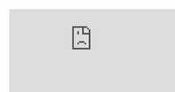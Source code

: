 <!DOCTYPE html>
<html>
  <style>
    html {
      background-image: url('coffee-salesforce.jpeg');
      background-repeat: norepeat;
      background-size: cover;
    }
  iframe{
    width: 100%;
    height:100%;
    border: none;
  }
  </style>
  <head>
    <title>Salesforce Chat - Iframes POC</title>
  </head>
  <script type="text/javascript" src="path/to/prototype.js"></script>
  <script type="application/javascript">
    window.onmessage = function(e) {
      console.log(e.data.hasOwnProperty("frameHeight"));
      if (e.data.hasOwnProperty("frameHeight")) {
        var chatFrame = document.getElementById("chatFrame");
        chatFrame.style.height = e.data.frameHeight + 20 + "px";
        chatFrame.style.width = e.data.frameWidth + 20 + "px";
      }
    };
  </script>
  <body>
    <div style ="bottom: 0px; right: 0px; position: absolute;" >
      <iframe id="chatFrame" src= "https://yugroup--sivadev.sandbox.my.salesforce.com/to/childpage_chat.html"></iframe>
    </div>
  </body>
  
</html>
